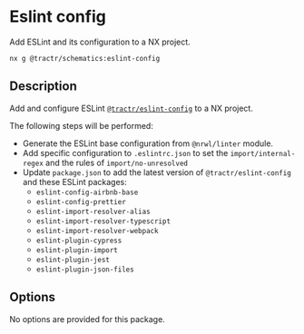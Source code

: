# Eslint config

Add ESLint and its configuration to a NX project.

```shell
nx g @tractr/schematics:eslint-config
```

## Description

Add and configure ESLint [`@tractr/eslint-config`](https://github.com/tractr/stack/tree/main/libs/config/eslint) to a NX project.

The following steps will be performed: 

- Generate the ESLint base configuration from `@nrwl/linter` module.
- Add specific configuration to `.eslintrc.json` to set the `import/internal-regex` and the rules of `import/no-unresolved`
- Update `package.json` to add the latest version of `@tractr/eslint-config` and these ESLint packages:
  - `eslint-config-airbnb-base`
  - `eslint-config-prettier`
  - `eslint-import-resolver-alias`
  - `eslint-import-resolver-typescript`
  - `eslint-import-resolver-webpack`
  - `eslint-plugin-cypress`
  - `eslint-plugin-import`
  - `eslint-plugin-jest`
  - `eslint-plugin-json-files`

## Options

No options are provided for this package.

